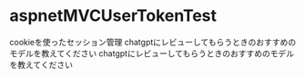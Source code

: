 # aspnetMVCUserTokenTest
cookieを使ったセッション管理
chatgptにレビューしてもらうときのおすすめのモデルを教えてください
chatgptにレビューしてもらうときのおすすめのモデルを教えてください
